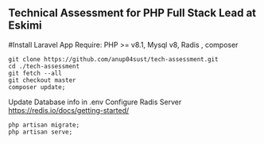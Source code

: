 ## Technical Assessment for PHP Full Stack Lead at Eskimi
#Install Laravel App 
Require: PHP >= v8.1, Mysql v8, Radis , composer
```
git clone https://github.com/anup04sust/tech-assessment.git
cd ./tech-assessment
git fetch --all
git checkout master
composer update;

```
Update Database info in .env
Configure Radis Server https://redis.io/docs/getting-started/

```
php artisan migrate;
php artisan serve;

```
